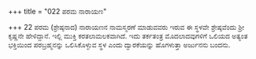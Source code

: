 +++
title = "022 ಪರಮ ನಾರಾಯಣ"

+++
22 ಪರಮ (ಶ್ರೇಷ್ಠನಾದ) ನಾರಾಯಣನ ನಾಮಸ್ಮರಣೆ ಮಾಡುವವರು ಇರುವ ಈ ಸ್ಥಳವೇ ಶ್ರೇಷ್ಠವೆಂದು ಶ್ರೀ ಕೃಷ್ಣನೇ ಹೇಳಿದ್ದಾನೆ. ಇಲ್ಲಿ ಮುಕ್ತಿ ಕರತಲಾಮಲಕವಾಗಿದೆ.  ಇದು ತರ್ಕತಂತ್ರ ಮೊದಲಾದವುಗಳಿಗೆ ಒಲಿಯದ ಅತ್ಯಂತ ಭಕ್ತಿಯಿಂದ ಪರಬ್ರಹ್ಮನನ್ನು ಒಲಿಸಿಕೊಳ್ಳುವ ಸ್ಥಳ ಎಂದು ದ್ವಾರಕೆಯನ್ನು ಹೊಗಳುತ್ತಾ ಅರ್ಜುನನು ಬಂದನು.